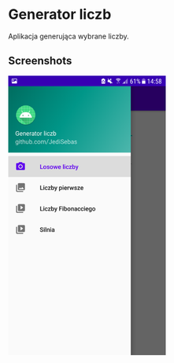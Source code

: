 # Generator liczb
Aplikacja generująca wybrane liczby.

## Screenshots
<img src="https://github.com/JediSebas/GeneratorLiczb/blob/master/screen1.png"
  alt="Screen 1"
  style="float: left; margin-right: 10px;"
  width="320" />
